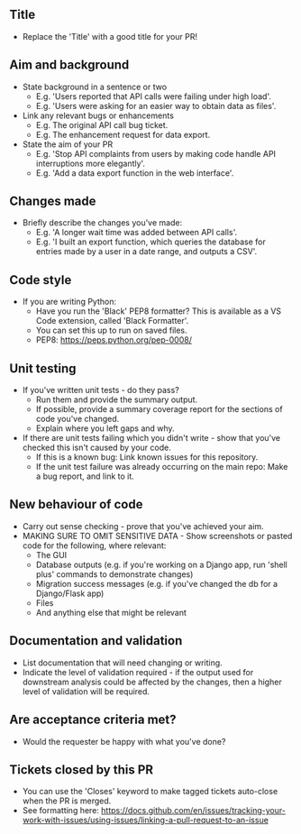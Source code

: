 ## Title

- Replace the 'Title' with a good title for your PR!


## Aim and background

- State background in a sentence or two
    - E.g. 'Users reported that API calls were failing under high load'.
    - E.g. 'Users were asking for an easier way to obtain data as files'.
- Link any relevant bugs or enhancements
    - E.g. The original API call bug ticket.
    - E.g. The enhancement request for data export.
- State the aim of your PR
    - E.g. 'Stop API complaints from users by making code handle API interruptions more elegantly'.
    - E.g. 'Add a data export function in the web interface'.


## Changes made

- Briefly describe the changes you've made:
    - E.g. 'A longer wait time was added between API calls'.
    - E.g. 'I built an export function, which queries the database for entries made by a user in a date range, and outputs a CSV'.


## Code style

- If you are writing Python:
    - Have you run the 'Black' PEP8 formatter? This is available as a VS Code extension, called 'Black Formatter'.
    - You can set this up to run on saved files.
    - PEP8: https://peps.python.org/pep-0008/


## Unit testing

- If you've written unit tests - do they pass? 
    - Run them and provide the summary output.
    - If possible, provide a summary coverage report for the sections of code you've changed.
    - Explain where you left gaps and why.
- If there are unit tests failing which you didn't write - show that you've checked this isn't caused by your code.
    - If this is a known bug: Link known issues for this repository.
    - If the unit test failure was already occurring on the main repo: Make a bug report, and link to it.


## New behaviour of code

- Carry out sense checking - prove that you've achieved your aim.
- MAKING SURE TO OMIT SENSITIVE DATA - Show screenshots or pasted code for the following, where relevant:
    - The GUI
    - Database outputs (e.g. if you're working on a Django app, run 'shell plus' commands to demonstrate changes)
    - Migration success messages (e.g. if you've changed the db for a Django/Flask app)
    - Files
    - And anything else that might be relevant


## Documentation and validation

- List documentation that will need changing or writing.
- Indicate the level of validation required - if the output used for downstream analysis could be affected by the changes, then a higher level of validation will be required.


## Are acceptance criteria met?

- Would the requester be happy with what you've done?


## Tickets closed by this PR

- You can use the 'Closes' keyword to make tagged tickets auto-close when the PR is merged.
- See formatting here: https://docs.github.com/en/issues/tracking-your-work-with-issues/using-issues/linking-a-pull-request-to-an-issue
